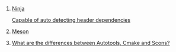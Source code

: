  1. [Ninja](https://ninja-build.org/manual.html#_introduction)
    
    [Capable of auto detecting header dependencies](https://ninja-build.org/manual.html#ref_headers)

 2. [Meson](https://mesonbuild.com/Quick-guide.html)
 3. [What are the differences between Autotools, Cmake and Scons?](https://stackoverflow.com/questions/4071880/what-are-the-differences-between-autotools-cmake-and-scons)
